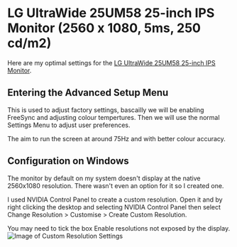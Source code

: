 # LG UltraWide 25UM58 25-inch IPS Monitor (2560 x 1080, 5ms, 250 cd/m2)
Here are my optimal settings for the [LG UltraWide 25UM58 25-inch IPS Monitor](https://amzn.to/2VjEetA).

## Entering the Advanced Setup Menu
This is used to adjust factory settings, bascailly we will be enabling FreeSync and adjusting colour tempertures. Then we will use the normal Settings Menu to adjust user preferences.

The aim to run the screen at around 75Hz and with better colour accuracy.

## Configuration on Windows
The monitor by default on my system doesn't display at the native 2560x1080 resolution. There wasn't even an option for it so I created one.

I used NVIDIA Control Panel to create a custom resolution. Open it and by right clicking the desktop and selecting NVIDIA Control Panel then select Change Resolution > Customise > Create Custom Resolution.

You may need to tick the box Enable resolutions not exposed by the display.
![Image of Custom Resolution Settings](https://p162.p2.n0.cdn.getcloudapp.com/items/qGudjLO4/Edit%20Custom%20Resolution%20%26%20Customise%20%26%20NVIDIA%20Control%20Panel%202020-04-10%20at%2012.02.45%20AM.png?v=6eba8d34cf8d313765a717bbb623c3ca)
